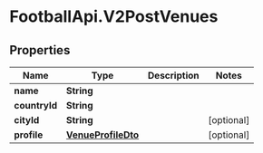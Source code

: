 # FootballApi.V2PostVenues

## Properties
Name | Type | Description | Notes
------------ | ------------- | ------------- | -------------
**name** | **String** |  | 
**countryId** | **String** |  | 
**cityId** | **String** |  | [optional] 
**profile** | [**VenueProfileDto**](VenueProfileDto.md) |  | [optional] 
